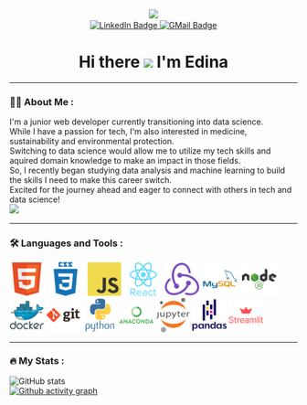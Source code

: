 <div id="header" align="center">
  <img src="https://i.giphy.com/media/v1.Y2lkPTc5MGI3NjExdWY4Y2Z6YmIzcWNxd3J6eHQ4ZGhkYjJ3Zjg5dW9kaTB4eW94bDZ6bSZlcD12MV9pbnRlcm5hbF9naWZfYnlfaWQmY3Q9cw/rsUGLKwgSvSxmq1VrZ/giphy.gif" width="150"/>
  <div id="badges">
    <a href="[your-linkedin-URL](https://www.linkedin.com/in/edina-p/)">
      <img src="https://img.shields.io/badge/LinkedIn-blue?style=for-the-badge&logo=linkedin&logoColor=white" alt="LinkedIn Badge"/>
    </a>
    <a href="emailto:e.petroczki@gmail.com">
      <img src="https://img.shields.io/badge/GMail-red?style=for-the-badge&logo=gmail&logoColor=white" alt="GMail Badge"/>
    </a>
  </div>
  <h1>
    Hi there
    <img src="https://media.giphy.com/media/hvRJCLFzcasrR4ia7z/giphy.gif" width="30px"/>
    I'm Edina
  </h1>
</div>

---

### :woman_technologist: About Me :

I'm a junior web developer currently transitioning into data science.
<br>
While I have a passion for tech, I'm also interested in medicine, sustainability and environmental protection.
<br>
Switching to data science would allow me to utilize my tech skills and aquired domain knowledge to make an impact in those fields.
<br>
So, I recently began studying data analysis and machine learning to build the skills I need to make this career switch.
<br>
Excited for the journey ahead and eager to connect with others in tech and data science!
<br>
<img src="https://i.giphy.com/media/v1.Y2lkPTc5MGI3NjExcTIzdTFvMGlkd3g3dmI4aW9nN2h3OWpmMWRvM3BvYzRjMW9uYnZsaSZlcD12MV9pbnRlcm5hbF9naWZfYnlfaWQmY3Q9Zw/JWuBH9rCO2uZuHBFpm/giphy.gif" width="100px"/>


---

### :hammer_and_wrench: Languages and Tools :

<div>
  <img src="https://github.com/devicons/devicon/blob/master/icons/html5/html5-original.svg" title="HTML5" alt="HTML" width="60" height="60" />&nbsp;
  <img src="https://github.com/devicons/devicon/blob/master/icons/css3/css3-plain-wordmark.svg"  title="CSS3" alt="CSS" width="60" height="60"/>&nbsp;
  <img src="https://github.com/devicons/devicon/blob/master/icons/javascript/javascript-original.svg" title="JavaScript" alt="JavaScript" width="60" height="60"/>&nbsp;
  <img src="https://github.com/devicons/devicon/blob/master/icons/react/react-original-wordmark.svg" title="React" alt="React" width="60" height="60"/>&nbsp;
  <img src="https://github.com/devicons/devicon/blob/master/icons/redux/redux-original.svg" title="Redux" alt="Redux " width="60" height="60"/>&nbsp;
  <img src="https://github.com/devicons/devicon/blob/master/icons/mysql/mysql-original-wordmark.svg" title="MySQL"  alt="MySQL" width="60" height="60"/>&nbsp;
  <img src="https://github.com/devicons/devicon/blob/master/icons/nodejs/nodejs-original-wordmark.svg" title="NodeJS" alt="NodeJS" width="60" height="60"/>&nbsp;
  <img src="https://github.com/devicons/devicon/blob/master/icons/docker/docker-original-wordmark.svg" title="Docker" **alt="Docker" width="60" height="60"/>
  <img src="https://github.com/devicons/devicon/blob/master/icons/git/git-original-wordmark.svg" title="Git" **alt="Git" width="60" height="60"/>
  <img src="https://github.com/devicons/devicon/blob/master/icons/python/python-original-wordmark.svg" title="Python" **alt="Python" width="60" height="60"/>
  <img src="https://github.com/devicons/devicon/blob/master/icons/anaconda/anaconda-original-wordmark.svg" title="Anaconda" **alt="Anaconda" width="60" height="60"/>
  <img src="https://github.com/devicons/devicon/blob/master/icons/jupyter/jupyter-original-wordmark.svg" title="Jupyter" **alt="Jupyter" width="60" height="60"/>
  <img src="https://github.com/devicons/devicon/blob/master/icons/pandas/pandas-original-wordmark.svg" title="Pandas" **alt="Pandas" width="60" height="60"/>
  <img src="https://github.com/devicons/devicon/blob/master/icons/streamlit/streamlit-plain-wordmark.svg" title="Streamlit" **alt="Streamlit" width="60" height="60"/>
</div>

---

### :fire: My Stats :
![GitHub stats](https://github-readme-stats.vercel.app/api?username=edinapetroczki&show_icons=true&theme=radical)
<br>
[![Github activity graph](https://github-readme-activity-graph.vercel.app/graph?username=edinapetroczki&bg_color=080808&color=f0e8cc&line=5fabf2&point=755abf&area=true&hide_border=true)](https://github.com/ashutosh00710/github-readme-activity-graph)


<!--
**edinapetroczki/edinapetroczki** is a ✨ _special_ ✨ repository because its `README.md` (this file) appears on your GitHub profile.

Here are some ideas to get you started:

- 🔭 I’m currently working on ...
- 🌱 I’m currently learning ...
- 👯 I’m looking to collaborate on ...
- 🤔 I’m looking for help with ...
- 💬 Ask me about ...
- 📫 How to reach me: ...
- 😄 Pronouns: ...
- ⚡ Fun fact: ...
-->
